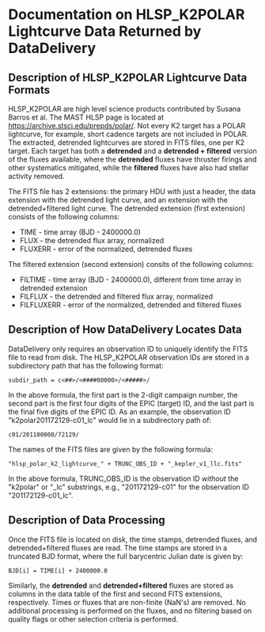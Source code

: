 # Documentation on HLSP_K2POLAR Lightcurve Data Returned by DataDelivery

## Description of HLSP_K2POLAR Lightcurve Data Formats

HLSP_K2POLAR are high level science products contributed by Susana Barros et al.  The MAST HLSP page is located at https://archive.stsci.edu/prepds/polar/.  Not every K2 target has a POLAR lightcurve, for example, short cadence targets are not included in POLAR.  The extracted, detrended lightcurves are stored in FITS files, one per K2 target.  Each target has both a **detrended** and a **detrended + filtered** version of the fluxes available, where the **detrended** fluxes have thruster firings and other systematics mitigated, while the **filtered** fluxes have also had stellar activity removed.

The FITS file has 2 extensions: the primary HDU with just a header, the data extension with the detrended light curve, and an extension with the detrended+filtered light curve. The detrended extension (first extension) consists of the following columns:

* TIME - time array (BJD - 2400000.0)
* FLUX - the detrended flux array, normalized
* FLUXERR - error of the normalized, detrended fluxes

The filtered extension (second extension) consits of the following columns:

* FILTIME - time array (BJD - 2400000.0), different from time array in detrended extension
* FILFLUX - the detrended and filtered flux array, normalized
* FILFLUXERR - error of the normalized, detrended and filtered fluxes

## Description of How DataDelivery Locates Data

DataDelivery only requires an observation ID to uniquely identify the FITS file to read from disk.  The HLSP_K2POLAR observation IDs are stored in a subdirectory path that has the following format:

    subdir_path = c<##>/<####00000>/<#####>/

In the above formula, the first part is the 2-digit campaign number, the second part is the first four digits of the EPIC (target) ID, and the last part is the final five digits of the EPIC ID.  As an example, the observation ID "k2polar201172129-c01_lc" would lie in a subdirectory path of:

    c01/201100000/72129/

The names of the FITS files are given by the following formula:

    "hlsp_polar_k2_lightcurve_" + TRUNC_OBS_ID + "_kepler_v1_llc.fits"

In the above formula, TRUNC_OBS_ID is the observation ID *without* the "k2polar" or "_lc" substrings, e.g., "201172129-c01" for the observation ID "201172129-c01_lc".

## Description of Data Processing

Once the FITS file is located on disk, the time stamps, detrended fluxes, and detrended+filtered fluxes are read.  The time stamps are stored in a truncated BJD format, where the full barycentric Julian date is given by:

    BJD[i] = TIME[i] + 2400000.0

Similarly, the **detrended** and **detrended+filtered** fluxes are stored as columns in the data table of the first and second FITS extensions, respectively.  Times or fluxes that are non-finite (NaN's) are removed.  No additional processing is performed on the fluxes, and no filtering based on quality flags or other selection criteria is performed.
